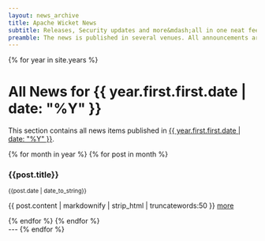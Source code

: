 ```yaml
---
layout: news_archive
title: Apache Wicket News
subtitle: Releases, Security updates and more&mdash;all in one neat feed.
preamble: The news is published in several venues. All announcements are sent to the Apache announcement mailing list, our announcement, user and development mailing lists, the news feed of this website and of course this website.
---
```

{% for year in site.years %}
<div class="l-first" markdown="1">

# All News for {{ year.first.first.date | date: "%Y" }}

This section contains all news items published in <a href="{{site.baseurl}}/news/{{ year.first.first.date | date: '%Y' }}">{{ year.first.first.date | date: "%Y" }}</a>.

{% for month in year %}
    {% for post in month %}
<article>
	<h3 id="{{ site.baseurl }}{{post.url}}">{{post.title}}</h3>
    <small>{{post.date | date_to_string}}</small>
	<p>{{ post.content | markdownify | strip_html | truncatewords:50 }}
	<a href="{{ site.baseurl }}{{post.url}}">more</a></p>
</article>
    {% endfor %}
{% endfor %}
<div class="l-first"></div>
---
{% endfor %}
